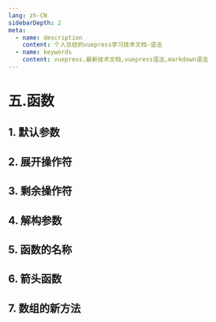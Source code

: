 ```yaml
---
lang: zh-CN
sidebarDepth: 2
meta:
  - name: description
    content: 个人总结的vuepress学习技术文档-语法
  - name: keywords
    content: vuepress,最新技术文档,vuepress语法,markdown语法
---
```


# 五.函数
## 1. 默认参数
## 2. 展开操作符
## 3. 剩余操作符
## 4. 解构参数
## 5. 函数的名称
## 6. 箭头函数
## 7. 数组的新方法
